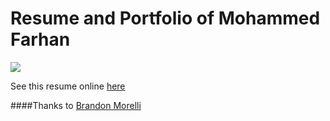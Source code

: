 #  Resume and Portfolio of Mohammed Farhan

![](https://github.com/sreehari1997/farhankn.github.io/blob/master/res/webme.png)

See this resume online [here](https://farhankn.github.io/)

####Thanks to [Brandon Morelli](https://github.com/bmorelli25/portfolio-template)
